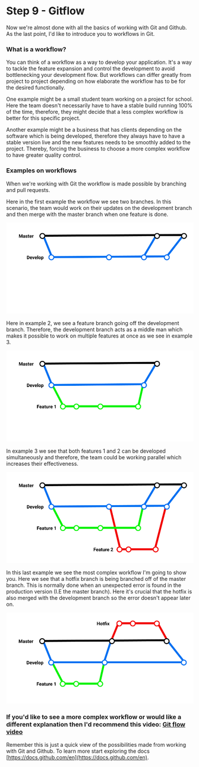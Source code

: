 # Step 9 - Gitflow

Now we're almost done with all the basics of working with Git and Github. As the last point, I'd like to introduce you to workflows in Git.

### What is a workflow?
You can think of a workflow as a way to develop your application. It's a way to tackle the feature expansion and control the development to avoid bottlenecking your development flow. 
But workflows can differ greatly from project to project depending on how elaborate the workflow has to be for the desired functionally. 

One example might be a small student team working on a project for school. Here the team doesn't necessarily have to have a stable build running 100% of the time, therefore, they might decide that a less complex workflow is better for this specific project.

Another example might be a business that has clients depending on the software which is being developed, therefore they always have to have a stable version live and the new features needs to be smoothly added to the project. Thereby, forcing the business to choose a more complex workflow to have greater quality control.


### Examples on workflows
When we're working with Git the workflow is made possible by branching and pull requests.

Here in the first example the workflow we see two branches. In this scenario, the team would work on their updates on the development branch and then merge with the master branch when one feature is done.

![Git flow example 1](../Assets/Images/gitflow/Git%20flow%20example%201.png)

Here in example 2, we see a feature branch going off the development branch. Therefore, the development branch acts as a middle man which makes it possible to work on multiple features at once as we see in example 3.

![Git flow example 2](../Assets/Images/gitflow/Git%20flow%20example%202.png)

In example 3 we see that both features 1 and 2 can be developed simultaneously and therefore, the team could be working parallel which increases their effectiveness.

![Git flow example 3](../Assets/Images/gitflow/Git%20flow%20example%203.png)

In this last example we see the most complex workflow I'm going to show you. Here we see that a hotfix branch is being branched off of the master branch. This is normally done when an unexpected error is found in the production version (I.E the master branch). Here it's crucial that the hotfix is also merged with the development branch so the error doesn't appear later on.

![Git flow example 4](../Assets/Images/gitflow/Git%20flow%20example%204.png)


### If you'd like to see a more complex workflow or would like a different explanation then I'd recommend this video: [Git flow video](https://www.youtube.com/watch?v=aJnFGMclhU8)

Remember this is just a quick view of the possibilities made from working with Git and Github. To learn more start exploring the docs [https://docs.github.com/en](https://docs.github.com/en).